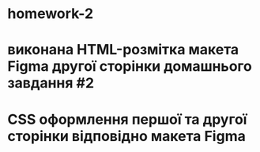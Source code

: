 # homework-2
# виконана HTML-розмітка макета Figma другої сторінки домашнього завдання #2
# CSS оформлення першої та другої сторінки відповідно макета Figma
